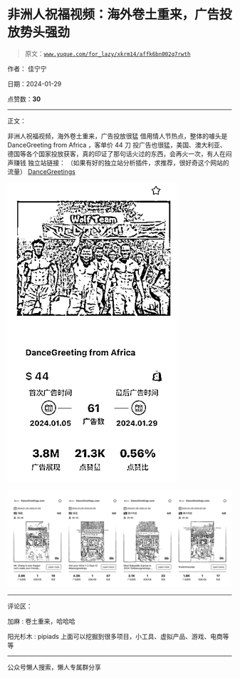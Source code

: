 # 非洲人祝福视频：海外卷土重来，广告投放势头强劲

> 原文：[`www.yuque.com/for_lazy/xkrm14/affk6bn002q7rwth`](https://www.yuque.com/for_lazy/xkrm14/affk6bn002q7rwth)

作者： 佳宁宁

日期：2024-01-29

点赞数：**30**

* * *

正文：

非洲人祝福视频，海外卷土重来，广告投放很猛 借用情人节热点，整体的噱头是 DanceGreeting from Africa ，客单价 44 刀
投广告也很猛，美国、澳大利亚、德国等各个国家投放获客，真的印证了那句话火过的东西，会再火一次，有人在闷声赚钱 独立站链接：
（如果有好的独立站分析插件，求推荐，很好奇这个网站的流量） [DanceGreetings](https://dancegreetings.com/)

![](img/ea5da702f13f080a5876a8632775be6e.png)

![](img/5e6e11761c89cd016d0bb1ed11219630.png)

* * *

评论区：

加麻 : 卷土重来，哈哈哈

阳光杉木 : pipiads 上面可以挖掘到很多项目，小工具、虚拟产品、游戏、电商等等

* * *

公众号懒人搜索，懒人专属群分享